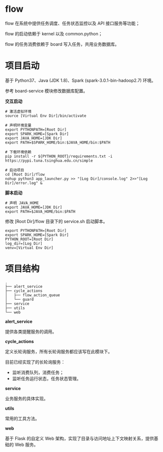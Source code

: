 # flow

flow 在系统中提供任务调度、任务状态监控以及 API 接口服务等功能；

flow 的启动依赖于 kernel 以及 common.python；

flow 的任务消费依赖于 board 写入任务，共用业务数据库。

# 项目启动

基于 Python37、Java (JDK 1.8)、Spark (spark-3.0.1-bin-hadoop2.7) 环境。

参考 board-service 模块修改数据库配置。

**交互启动**

```shell
# 激活虚拟环境
source [Virtual Env Dir]/bin/activate

# 声明环境变量
export PYTHONPATH=[Root Dir]
export SPARK_HOME=[Spark Dir]
export JAVA_HOME=[JDK Dir]
export PATH=$SPARK_HOME/bin:$JAVA_HOME/bin:$PATH

# 下载环境依赖
pip install -r ${PYTHON_ROOT}/requirements.txt -i https://pypi.tuna.tsinghua.edu.cn/simple

# 启动项目
cd [Root Dir]/flow
nohup python3 app_launcher.py >> "[Log Dir]/console.log" 2>>"[Log Dir]/error.log" &
```

**脚本启动**

```shell
# 声明 JAVA_HOME
export JAVA_HOME=[JDK Dir]
export PATH=$JAVA_HOME/bin:$PATH
```

修改 [Root Dir]/flow 目录下的 service.sh 启动脚本。

```shell
export PYTHONPATH=[Root Dir]
export SPARK_HOME=[Spark Dir]
PYTHON_ROOT=[Root Dir]
log_dir=[Log Dir]
venv=[Virtual Env Dir]
```

# 项目结构

```text
.
├── alert_service
├── cycle_actions
│   ├── flow_action_queue
│   └── guard
├── service
├── utils
└── web
```

**alert_service**

提供各类提醒服务的调用。

**cycle_actions**

定义长轮询服务，所有长轮询服务都应该写在此模块下。

目前已经实现了的长轮询服务：
- 监听消费队列，消费任务；
- 监听任务运行状态，任务状态管理。

**service**

业务服务的具体实现。

**utils**

常用的工具方法。

**web**

基于 Flask 的自定义 Web 架构，实现了目录与访问地址上下文映射关系，提供基础的 Web 服务。





